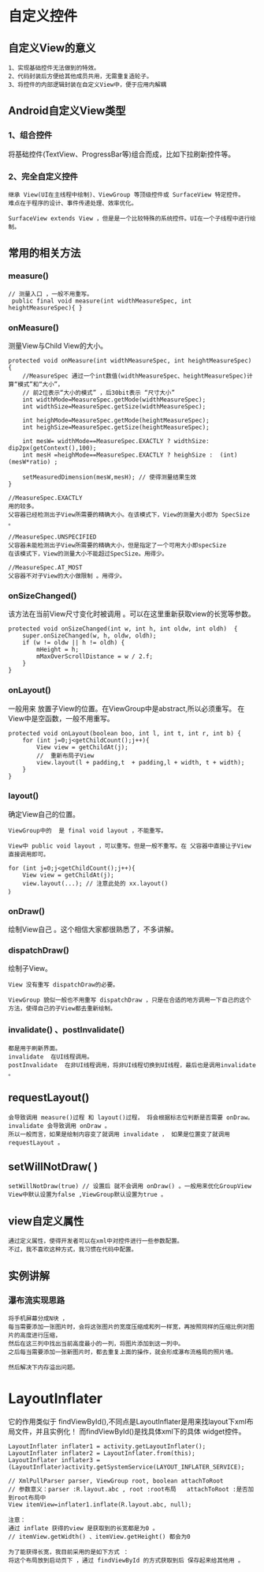 # 自定义控件
##  自定义View的意义
```text
1、实现基础控件无法做到的特效。
2、代码封装后方便给其他成员共用，无需重复造轮子。
3、将控件的内部逻辑封装在自定义View中，便于应用内解耦
```

## Android自定义View类型
### 1、组合控件
将基础控件(TextView、ProgressBar等)组合而成，比如下拉刷新控件等。 

###  2、完全自定义控件
```text
继承 View(UI在主线程中绘制)、ViewGroup 等顶级控件或 SurfaceView 特定控件。
难点在于程序的设计、事件传递处理、效率优化。

SurfaceView extends View ，但是是一个比较特殊的系统控件。UI在一个子线程中进行绘制。
```


## 常用的相关方法

### measure() 
```text
// 测量入口 ，一般不用重写。
 public final void measure(int widthMeasureSpec, int heightMeasureSpec){ }
```

### onMeasure()
测量View与Child View的大小。
```text
protected void onMeasure(int widthMeasureSpec, int heightMeasureSpec) {
    //MeasureSpec 通过一个int数值(widthMeasureSpec、heightMeasureSpec)计算“模式”和“大小”，
    // 前2位表示“大小的模式” ，后30bit表示 “尺寸大小”
    int widthMode=MeasureSpec.getMode(widthMeasureSpec);
    int widthSize=MeasureSpec.getSize(widthMeasureSpec);

    int heighMode=MeasureSpec.getMode(heightMeasureSpec);
    int heighSize=MeasureSpec.getSize(heightMeasureSpec);

    int mesW= widthMode==MeasureSpec.EXACTLY ? widthSize: dip2px(getContext(),100);
    int mesH =heighMode==MeasureSpec.EXACTLY ? heighSize :  (int) (mesW*ratio) ;

    setMeasuredDimension(mesW,mesH); // 使得测量结果生效
}

//MeasureSpec.EXACTLY
用的较多。
父容器已经检测出子View所需要的精确大小。在该模式下，View的测量大小即为 SpecSize 。

//MeasureSpec.UNSPECIFIED
父容器未能检测出子View所需要的精确大小，但是指定了一个可用大小即specSize
在该模式下，View的测量大小不能超过SpecSize。用得少。

//MeasureSpec.AT_MOST
父容器不对子View的大小做限制 。用得少。
```


### onSizeChanged()
该方法在当前View尺寸变化时被调用 。可以在这里重新获取view的长宽等参数。
```text
protected void onSizeChanged(int w, int h, int oldw, int oldh)  {
    super.onSizeChanged(w, h, oldw, oldh);
    if (w != oldw || h != oldh) {
        mHeight = h;
        mMaxOverScrollDistance = w / 2.f;
    }
}
```

### onLayout()
一般用来 放置子View的位置。在ViewGroup中是abstract,所以必须重写。 在View中是空函数，一般不用重写。  
```text
protected void onLayout(boolean boo, int l, int t, int r, int b) {
    for (int j=0;j<getChildCount();j++){
        View view = getChildAt(j);
        //  重新布局子View
        view.layout(l + padding,t  + padding,l + width, t + width);
    }
}
```

### layout()
确定View自己的位置。
```text
ViewGroup中的  是 final void layout ，不能重写。

View中 public void layout ，可以重写。但是一般不重写。在 父容器中直接让子View直接调用即可。 

for (int j=0;j<getChildCount();j++){
    View view = getChildAt(j);
    view.layout(...); // 注意此处的 xx.layout() 
｝
```

### onDraw()
绘制View自己 。这个相信大家都很熟悉了，不多讲解。

### dispatchDraw()
绘制子View。
```text
View 没有重写 dispatchDraw的必要。

ViewGroup 貌似一般也不用重写 dispatchDraw ，只是在合适的地方调用一下自己的这个方法，使得自己的子View都去重新绘制。
```

### invalidate() 、postInvalidate()
```text
都是用于刷新界面。
invalidate  在UI线程调用。
postInvalidate  在非UI线程调用，将非UI线程切换到UI线程，最后也是调用invalidate 。
```

## requestLayout()
```text
会导致调用 measure()过程 和 layout()过程， 将会根据标志位判断是否需要 onDraw。
invalidate 会导致调用 onDraw 。
所以一般而言，如果是绘制内容变了就调用 invalidate ， 如果是位置变了就调用 requestLayout 。
```

## setWillNotDraw( )
```text
setWillNotDraw(true) // 设置后 就不会调用 onDraw() 。一般用来优化GroupView
View中默认设置为false ,ViewGroup默认设置为true 。
``` 

## view自定义属性
```text
通过定义属性，使得开发者可以在xml中对控件进行一些参数配置。
不过，我不喜欢这种方式，我习惯在代码中配置。
```

## 实例讲解
### 瀑布流实现思路
```text
将手机屏幕分成N块 ，
每当需要添加一张图片时，会将这张图片的宽度压缩成和列一样宽，再按照同样的压缩比例对图片的高度进行压缩，
然后在这三列中找出当前高度最小的一列，将图片添加到这一列中。
之后每当需要添加一张新图片时，都去重复上面的操作，就会形成瀑布流格局的照片墙。

然后解决下内存溢出问题。
```
 
# LayoutInflater
它的作用类似于 findViewById(),不同点是LayoutInflater是用来找layout下xml布局文件，并且实例化！
而findViewById()是找具体xml下的具体 widget控件。
```text
LayoutInflater inflater1 = activity.getLayoutInflater();
LayoutInflater inflater2 = LayoutInflater.from(this);
LayoutInflater inflater3 = (LayoutInflater)activity.getSystemService(LAYOUT_INFLATER_SERVICE);

// XmlPullParser parser, ViewGroup root, boolean attachToRoot
// 参数意义：parser :R.layout.abc , root :root布局   attachToRoot :是否加到root布局中
View itemView=inflater1.inflate(R.layout.abc, null);

注意：
通过 inflate 获得的view 是获取到的长宽都是为0 。
// itemView.getWidth() 、itemView.getHeight() 都会为0

为了能获得长宽，我目前采用的是如下方式 ：
将这个布局放到启动页下 ，通过 findViewById 的方式获取到后 保存起来给其他用 。
```